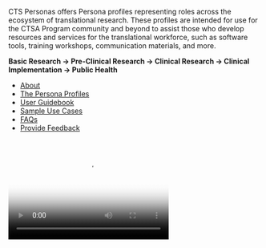 CTS Personas offers Persona profiles representing roles across the ecosystem of translational research. These profiles are intended for use for the CTSA Program community and beyond to assist those who develop resources and services for the translational workforce, such as software tools, training workshops, communication materials, and more.

**Basic Research → Pre-Clinical Research → Clinical Research → Clinical Implementation → Public Health**

* [About](pages/about.md)
* [The Persona Profiles](pages/profiles/index.md)
* [User Guidebook](pages/user_guidebook.md)
* [Sample Use Cases](pages/use_cases/index.md)
* [FAQs](pages/faqs.md)
* [Provide Feedback](pages/provide_feedback.md)

<video src="CTS_PersonasVideo.mp4" poster="PersonasVideoPoster.jpg" width="320" height="200" controls preload></video>
